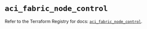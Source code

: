 # `aci_fabric_node_control`

Refer to the Terraform Registry for docs: [`aci_fabric_node_control`](https://registry.terraform.io/providers/ciscodevnet/aci/2.17.0/docs/resources/fabric_node_control).
